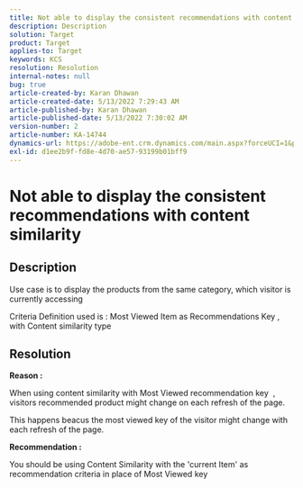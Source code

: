 ```yaml
---
title: Not able to display the consistent recommendations with content similarity
description: Description
solution: Target
product: Target
applies-to: Target
keywords: KCS
resolution: Resolution
internal-notes: null
bug: true
article-created-by: Karan Dhawan
article-created-date: 5/13/2022 7:29:43 AM
article-published-by: Karan Dhawan
article-published-date: 5/13/2022 7:30:02 AM
version-number: 2
article-number: KA-14744
dynamics-url: https://adobe-ent.crm.dynamics.com/main.aspx?forceUCI=1&pagetype=entityrecord&etn=knowledgearticle&id=55b6a474-8ed2-ec11-a7b5-00224809c101
exl-id: d1ee2b9f-fd8e-4d70-ae57-93199b01bff9
---
```

# Not able to display the consistent recommendations with content similarity

## Description


Use case is to display the products from the same category, which visitor is currently accessing



Criteria Definition used is : Most Viewed Item as Recommendations Key , with Content similarity type


## Resolution


<b>Reason : </b>

When using content similarity with Most Viewed recommendation key  , visitors recommended product might change on each refresh of the page.

This happens beacus the most viewed key of the visitor might change with each refresh of the page.



<b>Recommendation :</b>

You should be using Content Similarity with the 'current Item' as recommendation criteria in place of Most Viewed key
